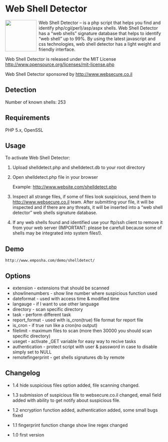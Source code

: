 Web Shell Detector
==================
<img src="http://www.emposha.com/wp-content/uploads/2011/07/shelldetect3-300x201.png" width="100" align="left" style="padding-right: 4px;" /> Web Shell Detector – is a php script that helps you find and identify php/cgi(perl)/asp/aspx shells. Web Shell Detector has a “web shells” signature database that helps to identify “web shell” up to 99%. By using the latest javascript and css technologies, web shell detector has a light weight and friendly interface.

Web Shell Detector is released under the MIT License <http://www.opensource.org/licenses/mit-license.php>

Web Shell Detector sponsored by http://www.websecure.co.il


Detection
---------

  Number of known shells: 253

Requirements
------------
PHP 5.x, OpenSSL

Usage
-----
To activate Web Shell Detector:

1) Upload shelldetect.php and shelldetect.db to your root directory

2) Open shelldetect.php file in your browser

    Example: http://www.website.com/shelldetect.php

3) Inspect all strange files, if some of files look suspicious, send them to http://www.websecure.co.il team. After submitting your file, it will be inspected and if there are any threats, it will be inserted into a “web shell detector” web shells signature database.

4) If any web shells found and identified use your ftp/ssh client to remove it from your web server (IMPORTANT: please be carefull because some of shells may be integrated into system files!).

Demo
----

    http://www.emposha.com/demo/shelldetect/

Options
-------
 - extension - extensions that should be scanned
 - showlinenumbers - show line number where suspicious function used
 - dateformat - used with access time & modified time
 - langauge - if I want to use other language
 - directory - scan specific directory
 - task - perform different task
 - report_format - used with is_cron(true) file format for report file
 - is_cron - if true run like a cron(no output)
 - filelimit - maximum files to scan (more then 30000 you should scan specific directory)
 - useget - activate _GET variable for easy way to recive tasks
 - authentication  - protect script with user & password in case to disable simply set to NULL
 - remotefingerprint - get shells signatures db by remote
  

Changelog
---------
 - 1.4 hide suspicious files option added, file scanning changed.

 - 1.3 submission of suspicious file to websecure.co.il changed, email field added with ability to get notify about suspicious file.
 
 - 1.2 encryption function added, authentication added, some small bugs fixed

 - 1.1 fingerprint function change
       show line regex changed

 - 1.0 first version